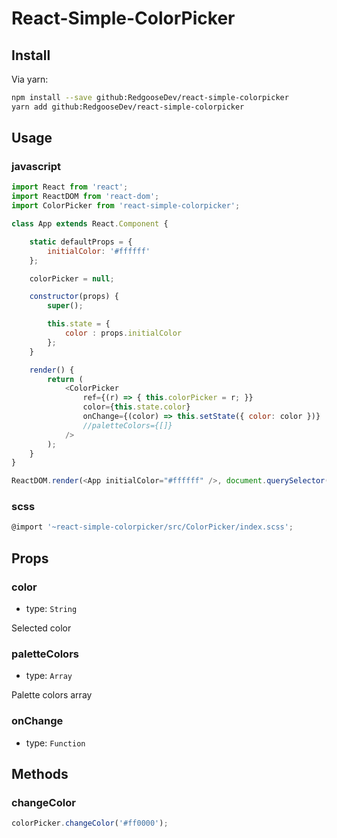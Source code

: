 # React-Simple-ColorPicker


## Install

Via yarn:

```bash
npm install --save github:RedgooseDev/react-simple-colorpicker
yarn add github:RedgooseDev/react-simple-colorpicker
```


## Usage

### javascript

```javascript
import React from 'react';
import ReactDOM from 'react-dom';
import ColorPicker from 'react-simple-colorpicker';

class App extends React.Component {

	static defaultProps = {
		initialColor: '#ffffff'
	};

	colorPicker = null;

	constructor(props) {
		super();

		this.state = {
			color : props.initialColor
		};
	}

	render() {
		return (
			<ColorPicker
				ref={(r) => { this.colorPicker = r; }}
				color={this.state.color}
				onChange={(color) => this.setState({ color: color })}
				//paletteColors={[]}
			/>
		);
	}
}

ReactDOM.render(<App initialColor="#ffffff" />, document.querySelector("#app"));
```

### scss

```javascript
@import '~react-simple-colorpicker/src/ColorPicker/index.scss';
```


## Props

### color

- type: `String`

Selected color

### paletteColors

- type: `Array`

Palette colors array

### onChange

- type: `Function`


## Methods

### changeColor

```javascript
colorPicker.changeColor('#ff0000');
```
